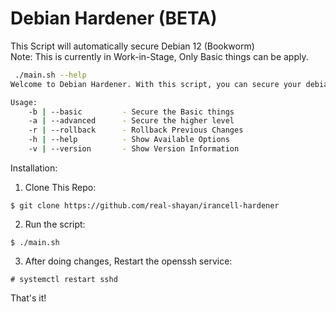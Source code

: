 # Debian Hardener (BETA)

This Script will automatically secure Debian 12 (Bookworm)   
Note: This is currently in Work-in-Stage, Only Basic things can be apply. 

```bash
 ./main.sh --help
Welcome to Debian Hardener. With this script, you can secure your debian destribution.

Usage:
    -b | --basic         - Secure the Basic things
    -a | --advanced      - Secure the higher level
    -r | --rollback      - Rollback Previous Changes
    -h | --help          - Show Available Options
    -v | --version       - Show Version Information
```

Installation:

1. Clone This Repo:

```
$ git clone https://github.com/real-shayan/irancell-hardener
```

2. Run the script:

```
$ ./main.sh
```

3. After doing changes, Restart the openssh service: 

```
# systemctl restart sshd
```

That's it!



